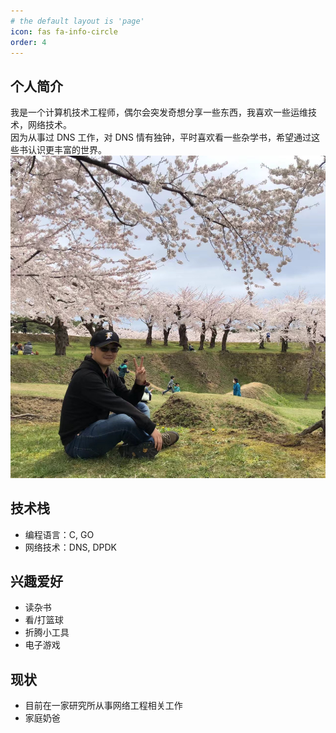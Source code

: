 ```yaml
---
# the default layout is 'page'
icon: fas fa-info-circle
order: 4
---
```


## 个人简介
我是一个计算机技术工程师，偶尔会突发奇想分享一些东西，我喜欢一些运维技术，网络技术。  
因为从事过 DNS 工作，对 DNS  情有独钟，平时喜欢看一些杂学书，希望通过这些书认识更丰富的世界。
![me](/assets/images/me.jpg)

## 技术栈
- 编程语言：C, GO
- 网络技术：DNS, DPDK

## 兴趣爱好
- 读杂书
- 看/打篮球
- 折腾小工具
- 电子游戏

## 现状
- 目前在一家研究所从事网络工程相关工作
- 家庭奶爸
